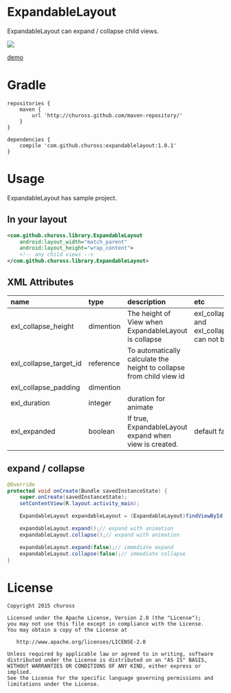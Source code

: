 # ExpandableLayout

ExpandableLayout can expand / collapse child views.

![](http://i.imgur.com/nY4tA5t.gif)

[demo](https://www.youtube.com/watch?v=e7WaAzMRvzA)

# Gradle

```
repositories {
    maven {
        url 'http://chuross.github.com/maven-repository/'
    }
}

dependencies {
    compile 'com.github.chuross:expandablelayout:1.0.1'
}
```

# Usage

ExpandableLayout has sample project.

## In your layout

```xml
<com.github.chuross.library.ExpandableLayout
    android:layout_width="match_parent"
    android:layout_height="wrap_content">
    <!-- any child views -->
</com.github.chuross.library.ExpandableLayout>
```

## XML Attributes

|name|type|description|etc|
|:---|:---|:---|:---|
|exl_collapse_height|dimention|The height of View when ExpandableLayout is collapse|exl_collapse_heighta and exl_collapse_target_id can not be mixed|
|exl_collapse_target_id|reference|To automatically calculate the height to collapse from child view id||
|exl_collapse_padding|dimention|||
|exl_duration|integer|duration for animate||
|exl_expanded|boolean|If true, ExpandableLayout expand when view is created.|default false|

## expand / collapse

```java
@Override
protected void onCreate(Bundle savedInstanceState) {
    super.onCreate(savedInstanceState);
    setContentView(R.layout.activity_main);

    ExpandableLayout expandableLayout = (ExpandableLayout)findViewById(R.id.layout_expandable);

    expandableLayout.expand();// expand with animation
    expandableLayout.collapse();// expand with animation

    expandableLayout.expand(false);// immediate expand
    expandableLayout.collapse(false);// immediate collapse
}
```

# License

```
Copyright 2015 chuross

Licensed under the Apache License, Version 2.0 (the "License");
you may not use this file except in compliance with the License.
You may obtain a copy of the License at

   http://www.apache.org/licenses/LICENSE-2.0

Unless required by applicable law or agreed to in writing, software
distributed under the License is distributed on an "AS IS" BASIS,
WITHOUT WARRANTIES OR CONDITIONS OF ANY KIND, either express or implied.
See the License for the specific language governing permissions and
limitations under the License.
```
